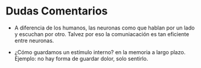 # Dudas Comentarios

* A diferencia de los humanos, las neuronas como que hablan por un lado y escuchan por otro. Talvez por eso la comuniacación es tan eficiente entre neuronas. 

* ¿Cómo guardamos un estímulo interno? en la memoria a largo plazo. Ejemplo: no hay forma de guardar dolor, solo sentirlo.
